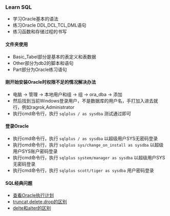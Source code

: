 ### Learn SQL
- 学习Oracle基本的语法
- 练习Oracle DDL,DCL,TCL,DML语句
- 练习函数和存储过程的书写

#### 文件夹使用
- Basic_Tabel部分是基本的表定义和表数据
- Other部分为db2的脚本和语句
- Part部分为Oracle练习语句

#### 刚开始安装Oracle时权限不足的情况解决办法
- 电脑 -> 管理 -> 本地用户和组 -> 组 -> ora_dba -> 添加
- 然后找到当前Windows登录用户，不是数据库的用户名，手打加入进去就行，例如ragrok,Administrator
- 执行cmd命令行，执行 `sqlplus / as sysdba` 测试通过即可

#### 登录Oracle
- 执行cmd命令行，执行 `sqlplus / as sysdba` 以超级用户SYS无密码登录
- 执行cmd命令行，执行 `sqlplus sys/change_on_install as sysdba` 以超级用户SYS账户密码登录
- 执行cmd命令行，执行 `sqlplus system/manager as sysdba` 以超级用户SYS无密码登录
- 执行cmd命令行，执行 `sqlplus scott/tiger as sysdba` 用户密码登录

#### SQL经典问题
- [查看Oracle执行计划](https://www.cnblogs.com/Dreamer-1/p/6076440.html)
- [truncat,delete,drop的区别](http://blog.csdn.net/ws0513/article/details/49980547)
- [delte和alter的区别](http://blog.csdn.net/datouniao1/article/details/52742584)
